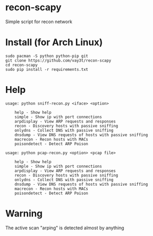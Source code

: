 # recon-scapy
Simple script for recon network

# Install (for Arch Linux)
```
sudo pacman -S python python-pip git
git clone https://github.com/vay3t/recon-scapy
cd recon-scapy
sudo pip install -r requirements.txt
```

# Help
```
usage: python sniff-recon.py <iface> <option>

	help - Show help
	simple - Show ip with port connections
	arpdisplay - View ARP requests and responses
	recon - Discovery hosts with passive sniffing
	onlydns - Collect DNS with passive sniffing
	dnsdump - View DNS requests of hosts with passive sniffing
	macrecon - Recon hosts with MACs
	poisondetect - Detect ARP Poison
```

```
usage: python pcap-recon.py <option> <pcap file>

 	help - Show help
	simple - Show ip with port connections
	arpdisplay - View ARP requests and responses
	recon - Discovery hosts with passive sniffing
	onlydns - Collect DNS with passive sniffing
	dnsdump - View DNS requests of hosts with passive sniffing
	macrecon - Recon hosts with MACs
	poisondetect - Detect ARP Poison
```

# Warning
The active scan "arping" is detected almost by anything
